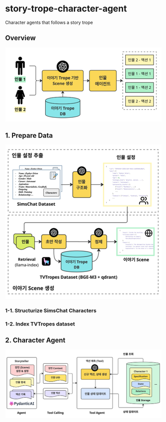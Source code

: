 # story-trope-character-agent
Character agents that follows a story trope

## Overview
![flow](figs/overview.png)

## 1. Prepare Data
![data](figs/data_preparation.png)
### 1-1. Structurize SimsChat Characters


### 1-2. Index TVTropes dataset

## 2. Character Agent
![flow](figs/agent_flow.png)